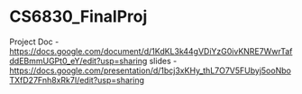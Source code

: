 # CS6830_FinalProj

Project Doc  - https://docs.google.com/document/d/1KdKL3k44gVDiYzG0ivKNRE7WwrTafddEBmmUGPt0_eY/edit?usp=sharing
slides - https://docs.google.com/presentation/d/1bcj3xKHy_thL7O7V5FUbyj5ooNboTXfD27Fnh8xRk7I/edit?usp=sharing

